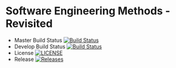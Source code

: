 # Software Engineering Methods - Revisited

- Master Build Status [![Build Status](https://travis-ci.org/Veonms/semRevisited.svg?branch=master)](https://travis-ci.org/Veonms/semRevisited)
- Develop Build Status [![Build Status](https://travis-ci.org/Veonms/semRevisited.svg?branch=develop)](https://travis-ci.org/Veonms/semRevisited)
- License [![LICENSE](https://img.shields.io/github/license/Veonms/semRevisited.svg?style=flat-square)](https://github.com/Veonms/semRevisited/blob/master/LICENSE)
- Release [![Releases](https://img.shields.io/github/release/Veonms/semRevisited/all.svg?style=flat-square)](https://github.com/Veonms/semRevisited/releases)